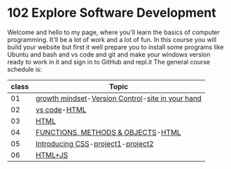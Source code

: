 # 102 Explore Software Development
Welcome and hello to my page, where you'll learn the basics of computer programming. It'll be a lot of work and a lot of fun.
In this course you will build your website but first it well prepare you to install some programs like Ubuntu and bash and vs code and git and make your windows version ready to work in it and sign in to GitHub and repl.it
The general course schedule is:

|class|Topic|
|-------|--------|
|01|[growth mindset](Readme102-01.md)-[Version Control](Readme102-02b.md)-[site in your hand](Readme102-02.md)|
|02|[vs code](Readme102-03.md)-[HTML](https://naeemmusamh.github.io/Amman-102/class-02/reading-03.html)|
|03|[HTML](https://naeemmusamh.github.io/Amman-102/class-03/reading-04.html)|
|04|[FUNCTIONS, METHODS & OBJECTS](Readme102-05.md)-[HTML](https://naeemmusamh.github.io/Amman-102/class-04/labe-05.html)|
|05|[Introducing CSS](https://naeemmusamh.github.io/Amman-102/class-05/HTML//readme.html)-[project1](https://naeemmusamh.github.io/Amman-102/class-05/HTML//lab-06b.html)-[project2](https://naeemmusamh.github.io/Amman-102/class-05/HTML//lab-06a.html)|
|06|[HTML+JS](https://naeemmusamh.github.io/Amman-102/class-06/Readme.html)|
